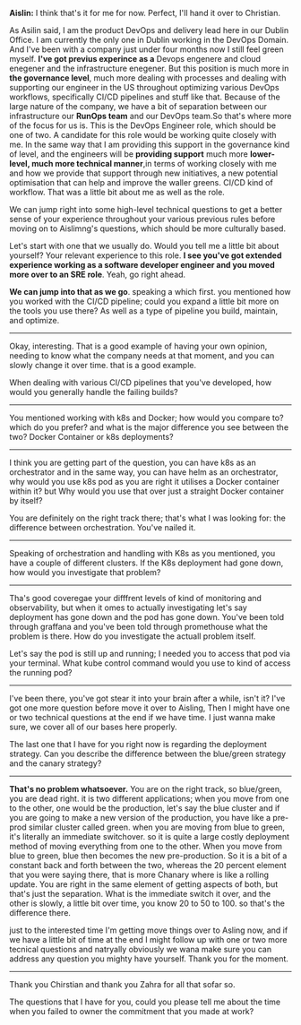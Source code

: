 **Aislin:**
I think that's it for me for now. Perfect, I'll hand it over to Christian.


As Asilin said, I am the product DevOps and delivery lead here in our Dublin Office. I am currently the only one in Dublin working  in the DevOps Domain. And I've been with a company just under four months now
I still feel green myself. **I've got previus experince as a** Devops engenere and cloud enegener and the infrastructure enegener. But this position is much more in **the governance level**, much more dealing with processes and dealing with supporting our engineer in the US throughout optimizing various DevOps workflows, specifically CI/CD pipelines and stuff like that. Because of the large nature of the company, we have a bit of separation between our infrastructure our **RunOps team** and our DevOps team.So that's where more of the focus for us is. This is the DevOps Engineer role, which should be one of two. A candidate for this role would be working quite closely with me.
In the same way that I am providing this support in the governance kind of level, and the engineers will be **providing support** much more **lower-level, much more technical manner**,in terms of working closely with me and how we provide that support through new initiatives, a new potential optimisation that can help and improve the waller greens. CI/CD kind of workflow. That was a little bit about me as well as the role.


We can jump right into some high-level technical questions to get a better sense of your experience throughout your various previous rules before moving on to Aislimng's questions, which should be more culturally based.

Let's start with one that we usually do. Would you tell me a little bit about yourself? Your relevant experience to this role. **I see you've got extended experience working as a software
developer engineer and you moved more over to an SRE role**. Yeah, go right ahead.

**We can jump into that as we go**. speaking a which first. you mentioned how you worked with the CI/CD pipeline; could you expand a little bit more on the tools you use there? As well as a type of pipeline you build, maintain, and optimize.

--------------------
Okay, interesting. That is a good example of having your own opinion, needing to know what the company needs at that moment, and you can slowly change it over time. that is a good example.

When dealing with various CI/CD pipelines that you've developed, how would you generally handle the failing builds?

--------------
You mentioned working with k8s and Docker; how would you compare to? which do you prefer? and what is the major difference you see between the two?
Docker Container or k8s deployments?

---------------------------------

I think you are getting part of the question, you can have k8s as an orchestrator and in the same way, you can have helm as an orchestrator, why would you use k8s pod
as you are right it utilises a Docker container within it? but Why would you use that over just a straight Docker container by itself?

You are definitely on the right track there; that's what I was looking for: the difference between orchestration. You've nailed it.

------------------

Speaking of orchestration and handling with K8s as you mentioned, you have a couple of different clusters. If the K8s deployment had gone down, how would you investigate that problem?

------------------
Tha's good coveregae your difffrent levels of kind of monitoring and observability, but when it omes to actually investigating let's say deployment has gone down and the pod has gone down.
You've been told through graffana and you've been told through promethouse what the problem is there. How do you investigate the actuall problem itself.

Let's say the pod is still up and running; I needed you to access that pod via your terminal. What kube control command would you use to kind of access the running pod?

-------

I've been there, you've got stear it into your brain after a while, isn't it?
I've got one more question before move it over to Aisling, Then I might have one or two technical questions at the end if we have time.
I just wanna make sure, we cover all of our bases here properly.

The last one that I have for you right now is regarding the deployment strategy. Can you describe the difference between the blue/green strategy and the canary strategy?


-------
**That's no problem whatsoever.** You are on the right track, so blue/green, you are dead right.
it is two different applications; when you move from one to the other, one would be the production, let's say the blue cluster and if you are going to make a new version of the production, you have like a pre-prod similar cluster called green. when you are moving from blue to green, it's literally an immediate switchover. so it is quite a large costly deployment method of moving everything from one to the other. 
When you move from blue to green, blue then becomes the new pre-production. So it is a bit of a constant back and forth between the two, whereas the 20 percent element that you
were saying there, that is more Chanary where is like a rolling update.
You are right in the same element of getting aspects of both, but that's just the separation. What is the immediate switch it over, and the other is slowly, a little bit over time, you know 20 to 50 to 100.
so that's the difference there.


just to the interested time I'm getting move things over to Asling now, and if we have a little bit of time at the end I might follow up with one or two more tecnical questions and natryally obviously we wana make sure you can address any question you mighty have yourself.
Thank you for the moment.

----------------



Thank you Chirstian and thank you Zahra for all that sofar so.

The questions that I have for you, could you please tell me about the time when you failed to owner the commitment that you made at work?



